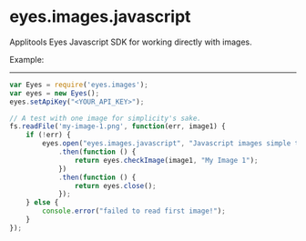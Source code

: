 eyes.images.javascript
=======================

Applitools Eyes Javascript SDK for working directly with images.

Example:
__________________________

```javascript
var Eyes = require('eyes.images');
var eyes = new Eyes();
eyes.setApiKey("<YOUR_API_KEY>");

// A test with one image for simplicity's sake.
fs.readFile('my-image-1.png', function(err, image1) {
    if (!err) {
        eyes.open("eyes.images.javascript", "Javascript images simple test", {width: 800, height: 600})
            .then(function () {
                return eyes.checkImage(image1, "My Image 1");
            })
            .then(function () {
                return eyes.close();
            });
    } else {
        console.error("failed to read first image!");
    }
});
```